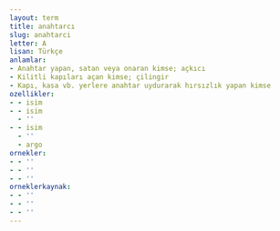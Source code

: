 ```yaml
---
layout: term
title: anahtarcı
slug: anahtarci
letter: A
lisan: Türkçe
anlamlar:
- Anahtar yapan, satan veya onaran kimse; açkıcı
- Kilitli kapıları açan kimse; çilingir
- Kapı, kasa vb. yerlere anahtar uydurarak hırsızlık yapan kimse
ozellikler:
- - isim
- - isim
  - ''
- - isim
  - ''
  - argo
ornekler:
- - ''
- - ''
- - ''
orneklerkaynak:
- - ''
- - ''
- - ''
---
```

